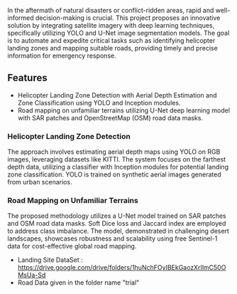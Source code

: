 
In the aftermath of natural disasters or conflict-ridden areas, rapid and well-informed decision-making is crucial. This project proposes an innovative solution by integrating satellite imagery with deep learning techniques, specifically utilizing YOLO and U-Net image segmentation models. The goal is to automate and expedite critical tasks such as identifying helicopter landing zones and mapping suitable roads, providing timely and precise information for emergency response.

## Features

- Helicopter Landing Zone Detection with Aerial Depth Estimation and Zone Classification using YOLO and Inception modules.
- Road mapping on unfamiliar terrains utilizing U-Net deep learning model with SAR patches and OpenStreetMap (OSM) road data masks.

### Helicopter Landing Zone Detection

The approach involves estimating aerial depth maps using YOLO on RGB images, leveraging datasets like KITTI. The system focuses on the farthest depth data, utilizing a classifier with Inception modules for potential landing zone classification. YOLO is trained on synthetic aerial images generated from urban scenarios.

### Road Mapping on Unfamiliar Terrains

The proposed methodology utilizes a U-Net model trained on SAR patches and OSM road data masks. Soft Dice loss and Jaccard index are employed to address class imbalance. The model, demonstrated in challenging desert landscapes, showcases robustness and scalability using free Sentinel-1 data for cost-effective global road mapping.


- Landing Site DataSet : https://drive.google.com/drive/folders/1huNchFOyIBEkGaozXrIlmC50OMsUa-Sd
- Road Data given in the folder name "trial"
